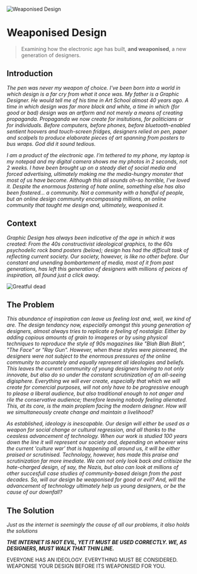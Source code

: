 ![Weaponised Design](https://user-images.githubusercontent.com/93599281/140001963-2faad8f3-16e4-437b-9f30-ae6fdc7d4b63.png)

# Weaponised Design                                                                                                                                                           
> Examining how the electronic age has built, **and weaponised**, a new generation of designers.
                                                                                                
## Introduction

*The pen was never my weapon of choice. I've been born into a world in which design is a far cry from what it once was. My father is a Graphic Designer. He would tell me of his time in Art School almost 40 years ago. A time in which design was far more black and white, a time in which (for good or bad) design was an artform and not merely a means of creating propaganda. Propaganda we now create for insitutions, for politicians or for individuals. Before computers, before phones, before bluetooth-enabled sentient hoovers and touch-screen fridges, designers relied on pen, paper and scalpels to produce elaborate pieces of art spanning from posters to bus wraps. God did it sound tedious.*

*I am a product of the electronic age. I’m tethered to my phone, my laptop is my notepad and my digital camera shows me my photos in 2 seconds, not 2 weeks. I have been brought up on a steady diet of social media and forced advertising, ultimately making me the media-hungry monster that most of us have become. Although this all sounds oh-so horrible, I've loved it. Despite the enormous fostering of hate online, something else has also been fostered… a community. Not a community with a handful of people, but an online design community encompassing millions, an online community that taught me design and, ultimately, weaponised it.*

## Context

*Graphic Design has always been indicative of the age in which it was created: From the 40s constructivist ideological graphics, to the 60s psychodelic rock band posters (below); design has had the difficult task of reflecting current society. Our society, however, is like no other before. Our constant and unending bombartement of media, most of it from past generations, has left this generation of designers with millions of peices of inspiration, all found just a click away.*


![Greatful dead](https://user-images.githubusercontent.com/93599281/140002183-30c9e30e-3861-4ba4-ad46-868972264ee8.png)


## The Problem

*This abundance of inspiration can leave us feeling lost and, well, we kind of are. The design tendancy now, especially amongst this young generation of designers, almost always tries to replicate a feeling of nostalgia: Either by adding copious amounts of grain to imageres or by using physical techniques to reproduce the style of 90s magazines like "Blah Blah Blah", "The Face" or "Ray Gun". However, when these styles were pioneered, the designers were not subject to the enormous pressures of the online community to accurately and equally represent all ideologies and beliefs. This leaves the current community of young designers having to not only innovate, but also do so under the constant scrutinization of an all-seeing digisphere. Everything we will ever create, especially that which we will create for comercial purposes, will not only have to be progressive enough to please a liberal audience, but also traditional enough to not anger and rile the conservative audience; therefore leaving nobody feeling alienated. This, at its core, is the main proplem facing the modern deisgner. How will we simultaneously create change and maintain a livelihood?*

*As established, ideology is inescapable. Our design will either be used as a weapon for social change or cultural regression, and all thanks to the ceasless advancement of technology. When our work is studied 100 years down the line it will represent our society and, depending on whoever wins the current 'culture war' that is happening all around us, it will be either praised or scrutinised. Technology, however, has made this praise and scrutinization far more imediate. We can not only look back and critisize the hate-charged design, of say, the Nazis, but also can look at millions of other succesfull case studies of community-based deisgn from the past decades. So, will our design be weaponised for good or evil? And, will the advancement of technology ultimately help us young designers, or be the cause of our downfall?*

## The Solution

*Just as the internet is seemingly the cause of all our problems, it also holds the solutions*


***THE INTERNET IS NOT EVIL, YET IT MUST BE USED CORRECTLY. WE, AS DESIGNERS, MUST WALK THAT THIN LINE.***

EVERYONE HAS AN IDEOLOGY. EVERYTHING MUST BE CONSIDERED. WEAPONISE YOUR DESIGN BEFORE ITS WEAPONISED FOR YOU.
